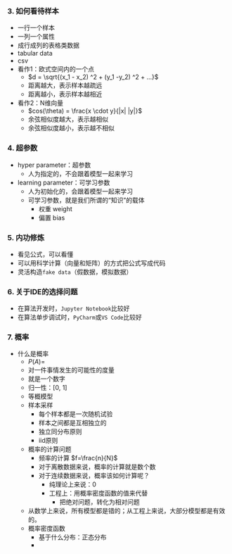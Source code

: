 ### 3. 如何看待样本
- 一行一个样本
- 一列一个属性
- 成行成列的表格类数据
- tabular data
- csv
- 看作1：欧式空间内的一个点
  - $d = \sqrt{(x_1 - x_2) ^2 + (y_1 -y_2) ^2 + ...}$
  - 距离越大，表示样本越疏远
  - 距离越小，表示样本越相近
- 看作2：N维向量
  - $cos(\theta) = \frac{x \cdot y}{|x| |y|}$
  - 余弦相似度越大，表示越相似
  - 余弦相似度越小，表示越不相似

### 4. 超参数
- hyper parameter：超参数
  - 人为指定的，不会跟着模型一起来学习
- learning parameter：可学习参数
  - 人为初始化的，会跟着模型一起来学习
  - 可学习参数，就是我们所谓的“知识”的载体
    - 权重 weight
    - 偏置 bias

### 5. 内功修炼
- 看见公式，可以看懂
- 可以用科学计算（向量和矩阵）的方式把公式写成代码
- 灵活构造`fake data`（假数据，模拟数据）

### 6. 关于IDE的选择问题
- 在算法开发时，`Jupyter Notebook`比较好
- 在算法单步调试时，`PyCharm`或`VS Code`比较好

### 7. 概率
- 什么是概率
  - $P(A)=$
  - 对一件事情发生的可能性的度量
  - 就是一个数字
  - 归一性：[0, 1]
  - 等概模型
  - 样本采样
    - 每个样本都是一次随机试验
    - 样本之间都是互相独立的
    - 独立同分布原则
    - iid原则
  - 概率的计算问题
    - 频率的计算 $f=\frac{n}{N}$
    - 对于离散数据来说，概率的计算就是数个数
    - 对于连续数据来说，概率该如何计算呢？
      - 纯理论上来说：0
      - 工程上：用概率密度函数的值来代替
        - 把绝对问题，转化为相对问题
  - 从数学上来说，所有模型都是错的；从工程上来说，大部分模型都是有效的。
  - 概率密度函数
    - 基于什么分布：正态分布
    - 